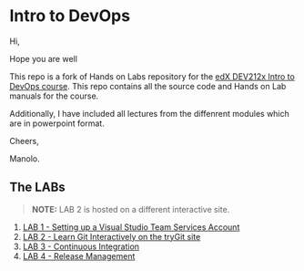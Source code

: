 # Intro to DevOps #
Hi,

Hope you are well

This repo is a fork of Hands on Labs repository for the [edX DEV212x Intro to DevOps course](https://www.edx.org/course/introduction-devops-microsoft-dev212x-0).
This repo contains all the source code and Hands on Lab manuals for the course.

Additionally, I have included all lectures from the diffenrent modules which are in powerpoint format.

Cheers,

Manolo.


## The LABs ##
> **NOTE:** LAB 2 is hosted on a different interactive site.

1. [LAB 1 - Setting up a Visual Studio Team Services Account](docs/Lab1/edX-DEV212x-Lab1.md)
1. [LAB 2 - Learn Git Interactively on the tryGit site](https://try.github.io/levels/1/challenges/1)
1. [LAB 3 - Continuous Integration](docs/Lab3/edX-DEV212x-Lab3.md)
1. [LAB 4 - Release Management](docs/Lab4/edX-DEV212x-Lab4.md)



